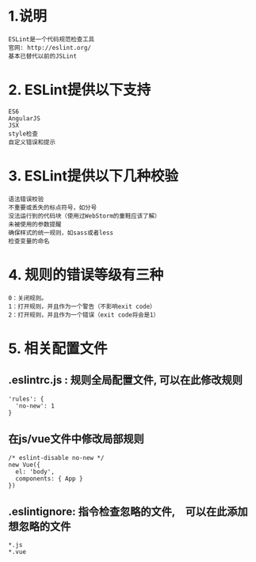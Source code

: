# 1.说明
	ESLint是一个代码规范检查工具
	官网: http://eslint.org/
	基本已替代以前的JSLint

# 2. ESLint提供以下支持
	ES6
	AngularJS
	JSX
	style检查
	自定义错误和提示

# 3. ESLint提供以下几种校验
	语法错误校验
	不重要或丢失的标点符号，如分号
	没法运行到的代码块（使用过WebStorm的童鞋应该了解）
	未被使用的参数提醒
	确保样式的统一规则，如sass或者less
	检查变量的命名

# 4. 规则的错误等级有三种
	0：关闭规则。
	1：打开规则，并且作为一个警告（不影响exit code）
	2：打开规则，并且作为一个错误（exit code将会是1）

# 5. 相关配置文件
## .eslintrc.js : 规则全局配置文件, 可以在此修改规则
    'rules': {
      'no-new': 1   
    }
## 在js/vue文件中修改局部规则
    /* eslint-disable no-new */
    new Vue({
      el: 'body',
      components: { App }
    })
## .eslintignore: 指令检查忽略的文件,　可以在此添加想忽略的文件
	*.js
    *.vue

